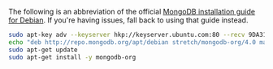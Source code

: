The following is an abbreviation of the official [MongoDB installation guide for Debian](https://docs.mongodb.com/manual/tutorial/install-mongodb-on-debian/). If you're having issues, fall back to using that guide instead.

```bash
sudo apt-key adv --keyserver hkp://keyserver.ubuntu.com:80 --recv 9DA31620334BD75D9DCB49F368818C72E52529D4
echo "deb http://repo.mongodb.org/apt/debian stretch/mongodb-org/4.0 main" | sudo tee /etc/apt/sources.list.d/mongodb.list
sudo apt-get update
sudo apt-get install -y mongodb-org
```
